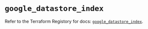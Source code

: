 # `google_datastore_index`

Refer to the Terraform Registory for docs: [`google_datastore_index`](https://registry.terraform.io/providers/hashicorp/google/4.68.0/docs/resources/datastore_index).
